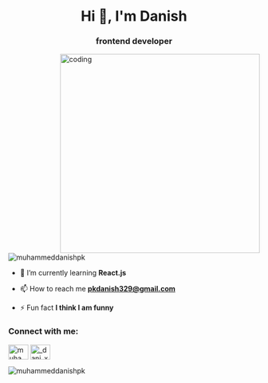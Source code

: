 
<h1 align="center">Hi 👋, I'm Danish</h1>
<h3 align="center">frontend developer</h3>

<img align="right" alt="coding" width="400" src="https://cdn.hackernoon.com/images/f2px36fy.gif">
<p align="left"> <img src="https://komarev.com/ghpvc/?username=muhammeddanishpk&label=Profile%20views&color=0e75b6&style=flat" alt="muhammeddanishpk" /> </p>

- 🌱 I’m currently learning **React.js**

- 📫 How to reach me **pkdanish329@gmail.com**

- ⚡ Fun fact **I think I am funny**

<h3 align="left">Connect with me:</h3>
<p align="left">
<a href="https://linkedin.com/in/muhammeddanishpk" target="blank"><img align="center" src="https://raw.githubusercontent.com/rahuldkjain/github-profile-readme-generator/master/src/images/icons/Social/linked-in-alt.svg" alt="muhammeddanishpk" height="30" width="40" /></a>
<a href="https://instagram.com/_dani_xh_" target="blank"><img align="center" src="https://raw.githubusercontent.com/rahuldkjain/github-profile-readme-generator/master/src/images/icons/Social/instagram.svg" alt="_dani_xh_" height="30" width="40" /></a>
</p>

<p><img align="center" src="https://github-readme-stats.vercel.app/api/top-langs?username=muhammeddanishpk&show_icons=true&locale=en&layout=compact" alt="muhammeddanishpk" /></p>



